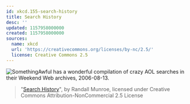 ```yaml
---
id: xkcd.155-search-history
title: Search History
desc: ''
updated: 1157958000000
created: 1157958000000
sources:
  name: xkcd
  url: 'https://creativecommons.org/licenses/by-nc/2.5/'
  license: Creative Commons 2.5
---
```

![SomethingAwful has a wonderful compilation of crazy AOL searches in their Weekend Web archives, 2006-08-13.](https://imgs.xkcd.com/comics/search_history.png)
> "[Search History](https://xkcd.com/155/)", by Randall Munroe, licensed under Creative Commons Attribution-NonCommercial 2.5 License
